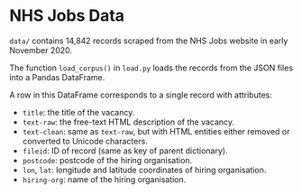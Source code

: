 # NHS Jobs Data

`data/` contains 14,842 records scraped from the NHS Jobs website in early November 2020.

The function `load_corpus()` in `load.py` loads the records from the JSON files into a Pandas DataFrame.

A row in this DataFrame corresponds to a single record with attributes:
* `title`: the title of the vacancy.
* `text-raw`: the free-text HTML description of the vacancy.
* `text-clean`: same as `text-raw`, but with HTML entities either removed or converted to Unicode characters.
* `fileid`: ID of record (same as key of parent dictionary).
* `postcode`: postcode of the hiring organisation.
* `lon`, `lat`: longitude and latitude coordinates of hiring organisation.
* `hiring-org`: name of the hiring organisation. 
